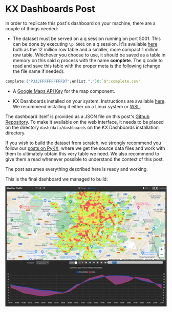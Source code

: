 # KX Dashboards Post

In order to replicate this post's dashboard on your machine, there are a couple of things needed:

* The dataset must be served on a q session running on port 5001. This can be done by executing `\p 5001` on a q session. It'is available [here](https://drive.google.com/file/d/1mvSi7-EwIwUYR7Yjtajk56rg5eLWSBo-/view?usp=drive_link) both as the 12 million row table and a smaller, more compact 1 million row table. Whichever you choose to use, it should be saved as a table in memory on this said q process with the name **complete**. The q code to read and save this table with the proper meta is the following (change the file name if needed):

```q
complete:("PJJJFFFFFFFFFFDT";enlist ",")0:`$":complete.csv"
```

* A [Google Maps API Key](https://developers.google.com/maps/documentation/javascript/get-api-key) for the map component.

* KX Dashboards installed on your system. Instructions are available [here](https://code.kx.com/dashboards/gettingstarted/). We recommend installing it either on a Linux system or [WSL](https://learn.microsoft.com/en-us/windows/wsl/install).

The dashboard itself is provided as a JSON file on this post's [Github Repository](https://github.com/hablapps/kx-dashboards-post/blob/master/source/9364b988-5a7f-f38e-a5e0-a841d1c8d40c.json). To make it available on the web interface, it needs to be placed on the directory `dash/data/dashboards` on the KX Dashboards installation directory.

If you wish to build the dataset from scratch, we strongly recommend you follow our [posts on PyKX](https://github.com/hablapps/AllRoadsLeadToPyKX/), where we get the source data files and work with them to ultimately obtain this very table we need. We also recommend to give them a read whenever possible to understand the context of this post.

The post assumes everything described here is ready and working.

This is the final dashboard we managed to build:

![](images/19-final-result.png)